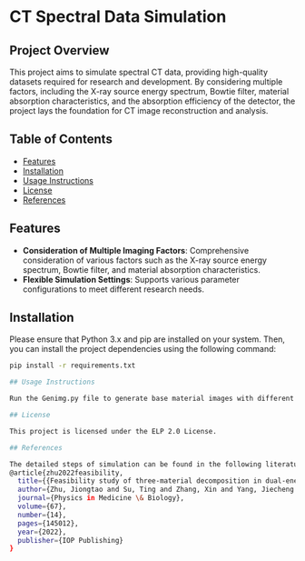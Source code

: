 # CT Spectral Data Simulation

## Project Overview

This project aims to simulate spectral CT data, providing high-quality datasets required for research and development. By considering multiple factors, including the X-ray source energy spectrum, Bowtie filter, material absorption characteristics, and the absorption efficiency of the detector, the project lays the foundation for CT image reconstruction and analysis.

## Table of Contents

- [Features](#features)
- [Installation](#installation)
- [Usage Instructions](#usage-instructions)
- [License](#license)
- [References](#references)

## Features

- **Consideration of Multiple Imaging Factors**: Comprehensive consideration of various factors such as the X-ray source energy spectrum, Bowtie filter, and material absorption characteristics.
- **Flexible Simulation Settings**: Supports various parameter configurations to meet different research needs.

## Installation

Please ensure that Python 3.x and pip are installed on your system. Then, you can install the project dependencies using the following command:

```bash
pip install -r requirements.txt

## Usage Instructions

Run the Genimg.py file to generate base material images with different concentrations of iodine, bone, and water. After projecting the base material images (with customizable projection parameters), run the GenHLEnergy_Sino.py file to generate dual-energy sino images. Reconstruction will yield the dual-energy CT images.

## License

This project is licensed under the ELP 2.0 License.

## References

The detailed steps of simulation can be found in the following literature:
@article{zhu2022feasibility,
  title={{Feasibility study of three-material decomposition in dual-energy cone-beam CT imaging with deep learning}},
  author={Zhu, Jiongtao and Su, Ting and Zhang, Xin and Yang, Jiecheng and Mi, Donghua and Zhang, Yunxin and Gao, Xiang and Zheng, Hairong and Liang, Dong and Ge, Yongshuai},
  journal={Physics in Medicine \& Biology},
  volume={67},
  number={14},
  pages={145012},
  year={2022},
  publisher={IOP Publishing}
}
